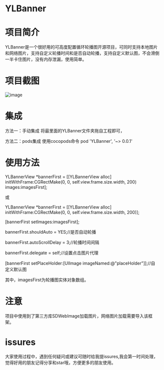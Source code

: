 # YLBanner

# 项目简介
YLBanner是一个很好用的可高度配置循环轮播图开源项目，可同时支持本地图片和网络图片，支持自定义轮播时间和是否自动轮播，支持自定义默认图，不会滑倒一半卡住图片，没有内存泄漏，使用简单。

# 项目截图

![image](https://github.com/211Yang/YLBanner/tree/master/YLBanner/screenshots.gif )

# 集成
方法一：手动集成
将最里面的YLBanner文件夹拖自工程即可，

方法二：pods集成
使用cocopods命令  pod 'YLBanner', '~> 0.0.1'


# 使用方法

YLBannerView *bannerFirst = [[YLBannerView alloc] initWithFrame:CGRectMake(0, 0, self.view.frame.size.width, 200) images:imagesFirst];

或

YLBannerView *bannerFirst = [[YLBannerView alloc] initWithFrame:CGRectMake(0, 0, self.view.frame.size.width, 200)];

[bannerFirst setImages:imagesFirst];


bannerFirst.shouldAuto = YES;//是否自动轮播

bannerFirst.autoScrollDelay = 3;//轮播时间间隔

bannerFirst.delegate = self;//设置点击图片代理

[bannerFirst setPlaceHolder:[UIImage imageNamed:@"placeHolder"]];//自定义默认图


其中，imagesFirst为轮播图实体对象数组。


# 注意

项目中使用到了第三方库SDWebImage加载图片，网络图片加载需要导入该框架。

# issures

大家使用过程中，遇到任何疑问或建议可随时给我提issures,我会第一时间处理，觉得好用的朋友记得分享和star哦，方便更多的朋友使用。


